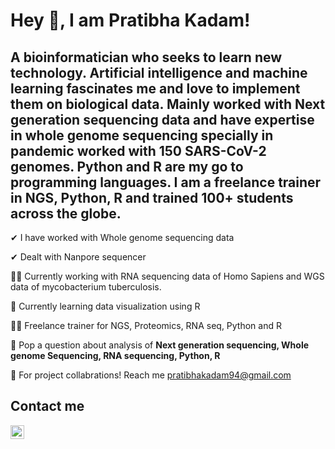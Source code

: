 
# Hey 🙂,  I am Pratibha Kadam!

## A bioinformatician who seeks to learn new technology. Artificial intelligence and machine learning fascinates me and love to implement them on biological data. Mainly worked with Next generation sequencing data and have expertise in whole genome sequencing specially in pandemic worked with 150 SARS-CoV-2 genomes. Python and R are my go to programming languages. I am a freelance trainer in NGS, Python, R and trained 100+ students across the globe.

 ✔ I have worked with Whole genome sequencing data
 
 ✔ Dealt with Nanpore sequencer
 
 🕵️‍♀️ Currently working with RNA sequencing data of Homo Sapiens and WGS data of mycobacterium tuberculosis.
 
 👾 Currently learning data visualization using R
 
 👩‍🏫 Freelance trainer for NGS, Proteomics, RNA seq, Python and R

  📩 Pop a question about analysis of <b> Next generation sequencing, Whole genome Sequencing, RNA sequencing, Python, R</b>
 
  🤝 For project collabrations! Reach me pratibhakadam94@gmail.com
  
  
  ## Contact me
 
<a href="https://www.linkedin.com/in/pratibhakadam">
<img align="left"alt-"Mitul's LinkedN"width="22px"
src="https://raw.githubusercontent.com/peterthehan/peterthehan/master/assets/linkedin.svg" height="22" width="22" />
</a>
  

 
 
 

